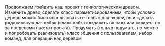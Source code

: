Продолжаем грейдить наш проект с гениологическим древом. 
Изменить древо, сделать класс параметизированным, 
чтобы условно дерево можно было использовать не только для людей, 
но и сделать родословную для собак (класс собак создавать не надо или создать, но за пределами пакета проекта). Продумать (только подумать, но можно и попробовать реализовать) класс общения с пользователем, набор команд, для операций над деревом

